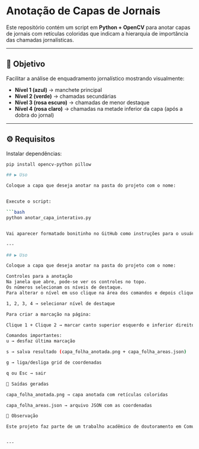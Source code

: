 # Anotação de Capas de Jornais

Este repositório contém um script em **Python + OpenCV** para anotar capas de jornais com retículas coloridas que indicam a hierarquia de importância das chamadas jornalísticas.

---

## 🎯 Objetivo
Facilitar a análise de enquadramento jornalístico mostrando visualmente:
- **Nível 1 (azul)** → manchete principal
- **Nível 2 (verde)** → chamadas secundárias
- **Nível 3 (rosa escuro)** → chamadas de menor destaque
- **Nível 4 (rosa claro)** → chamadas na metade inferior da capa (após a dobra do jornal)

---

## ⚙️ Requisitos

Instalar dependências:

```bash
pip install opencv-python pillow

## ▶️ Uso

Coloque a capa que deseja anotar na pasta do projeto com o nome:


Execute o script:

```bash
python anotar_capa_interativo.py


Vai aparecer formatado bonitinho no GitHub como instruções para o usuário:

---

## ▶️ Uso

Coloque a capa que deseja anotar na pasta do projeto com o nome:

Controles para a anotação
Na janela que abre, pode-se ver os controles no topo. 
Os números selecionam os níveis de destaque. 
Para alterar o nível em uso clique na área dos comandos e depois clique no teclado o número do nível.

1, 2, 3, 4 → selecionar nível de destaque

Para criar a marcação na página:

Clique 1 + Clique 2 → marcar canto superior esquerdo e inferior direito da chamada

Comandos importantes:
u → desfaz última marcação

s → salva resultado (capa_folha_anotada.png + capa_folha_areas.json)

g → liga/desliga grid de coordenadas

q ou Esc → sair

📂 Saídas geradas

capa_folha_anotada.png → capa anotada com retículas coloridas

capa_folha_areas.json → arquivo JSON com as coordenadas

📖 Observação

Este projeto faz parte de um trabalho acadêmico de doutoramento em Comunicação (UBI).


---
